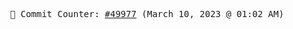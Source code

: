 <p align="center">
    <samp>
        📮 Commit Counter: <a href="https://github.com/Javascript-void0/Javascript-void0/commits/main">#49977</a> (March 10, 2023 @ 01:02 AM)
    </samp>
</p>